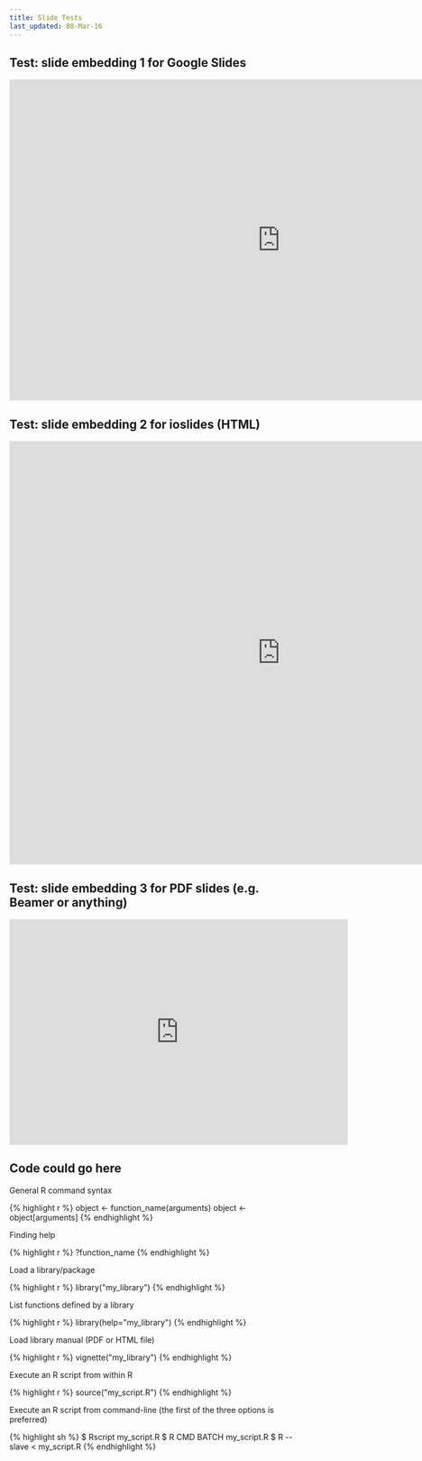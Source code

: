 ```yaml
---
title: Slide Tests
last_updated: 08-Mar-16
---
```


## Test: slide embedding 1 for Google Slides

<iframe src="https://docs.google.com/presentation/d/19odvhFkVXjkEFQdJyH4w2gAp6Jq8yAYyogTp3jgx9nc/embed?start=false&loop=true&delayms=60000" frameborder="0" width="960" height="569" allowfullscreen="true" mozallowfullscreen="true" webkitallowfullscreen="true"></iframe>


## Test: slide embedding 2 for ioslides (HTML)

<iframe src="https://htmlpreview.github.io/?https://github.com/tgirke/systemPipeR/master/inst/extdata/slides/systemPipeRslides.html" frameborder="0" width="960" height="750" allowfullscreen="true" mozallowfullscreen="true" webkitallowfullscreen="true"></iframe>

## Test: slide embedding 3 for PDF slides (e.g. Beamer or anything)

<iframe src="http://faculty.ucr.edu/~tgirke/HTML_Presentations/Manuals/Workshop_Dec_5_8_2014/Rbasics/Introduction_into_R.pdf" frameborder="0" width="600" height="400" allowfullscreen="true" mozallowfullscreen="true" webkitallowfullscreen="true"></iframe>


## Code could go here

General R command syntax


{% highlight r %}
object <- function_name(arguments) 
object <- object[arguments] 
{% endhighlight %}

Finding help


{% highlight r %}
?function_name
{% endhighlight %}

Load a library/package


{% highlight r %}
library("my_library") 
{% endhighlight %}

List functions defined by a library


{% highlight r %}
library(help="my_library")
{% endhighlight %}

Load library manual (PDF or HTML file)


{% highlight r %}
vignette("my_library") 
{% endhighlight %}

Execute an R script from within R


{% highlight r %}
source("my_script.R")
{% endhighlight %}

Execute an R script from command-line (the first of the three options is preferred)


{% highlight sh %}
$ Rscript my_script.R
$ R CMD BATCH my_script.R 
$ R --slave < my_script.R 
{% endhighlight %}

